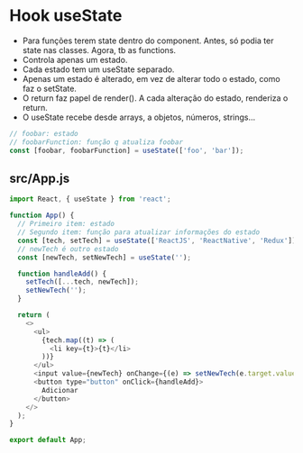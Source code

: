 # Hook useState

- Para funções terem state dentro do component. Antes, só podia ter state nas
  classes. Agora, tb as functions.
- Controla apenas um estado.
- Cada estado tem um useState separado.
- Apenas um estado é alterado, em vez de alterar todo o estado, como faz o
  setState.
- O return faz papel de render(). A cada alteração do estado, renderiza o
  return.
- O useState recebe desde arrays, a objetos, números, strings...

```javascript
// foobar: estado
// foobarFunction: função q atualiza foobar
const [foobar, foobarFunction] = useState(['foo', 'bar']);
```

## src/App.js

```javascript
import React, { useState } from 'react';

function App() {
  // Primeiro item: estado
  // Segundo item: função para atualizar informações do estado
  const [tech, setTech] = useState(['ReactJS', 'ReactNative', 'Redux']);
  // newTech é outro estado
  const [newTech, setNewTech] = useState('');

  function handleAdd() {
    setTech([...tech, newTech]);
    setNewTech('');
  }

  return (
    <>
      <ul>
        {tech.map((t) => (
          <li key={t}>{t}</li>
        ))}
      </ul>
      <input value={newTech} onChange={(e) => setNewTech(e.target.value)} />
      <button type="button" onClick={handleAdd}>
        Adicionar
      </button>
    </>
  );
}

export default App;
```
